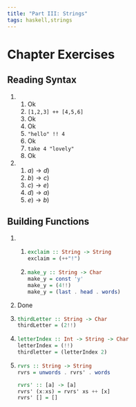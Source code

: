 ```yaml
---
title: "Part III: Strings"
tags: haskell,strings
---
```


# Chapter Exercises
## Reading Syntax
1.
    1. Ok
    1. `[1,2,3] ++ [4,5,6]`
    1. Ok
    1. Ok
    1. `"hello" !! 4`
    1. Ok
    1. `take 4 "lovely"`
    1. Ok

1.
    1. $a) \to d)$
    1. $b) \to c)$
    1. $c) \to e)$
    1. $d) \to a)$
    1. $e) \to b)$

## Building Functions
1. 
    1. 
        ```haskell
        exclaim :: String -> String
        exclaim = (++"!")
        ```
    1.
        ```haskell
        make_y :: String -> Char
        make_y = const 'y'
        make_y = (4!!)
        make_y = (last . head . words)
        ```
1. Done
1. 
    ```haskell
    thirdLetter :: String -> Char
    thirdLetter = (2!!)
   ```
1.
    ```haskell
    letterIndex :: Int -> String -> Char
    letterIndex = (!!)
    thirdletter = (letterIndex 2)

    ```

1. 
    ```haskell
    rvrs :: String -> String
    rvrs = unwords . rvrs' . words

    rvrs' :: [a] -> [a]
    rvrs' (x:xs) = rvrs' xs ++ [x]
    rvrs' [] = []
    ```
